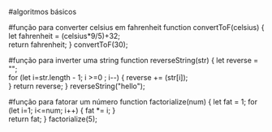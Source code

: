 #algoritmos básicos

#função para converter celsius em fahrenheit
function convertToF(celsius) {
  let fahrenheit = (celsius*9/5)+32;  
  return fahrenheit;
}
convertToF(30);

#função para inverter uma string
function reverseString(str) {
  let reverse = "";  
  for (let i=str.length - 1; i >=0 ; i--) {
    reverse += (str[i]);    
  }
  return reverse;
}
reverseString("hello");

#função para fatorar um número
function factorialize(num) {
  let fat = 1;
  for (let i=1; i<=num; i++) {
    fat *= i;
  }  
  return fat;
}
factorialize(5);


